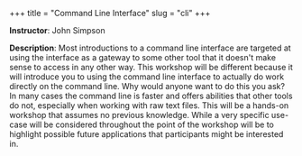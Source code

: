 +++
title = "Command Line Interface"
slug = "cli"
+++

**Instructor**: John Simpson

**Description**: Most introductions to a command line interface are targeted at using the interface as a gateway to some
  other tool that it doesn't make sense to access in any other way.  This workshop will be different because it will
  introduce you to using the command line interface to actually do work directly on the command line.  Why would anyone
  want to do this you ask?  In many cases the command line is faster and offers abilities that other tools do not,
  especially when working with raw text files.  This will be a hands-on workshop that assumes no previous knowledge.
  While a very specific use-case will be considered throughout the point of the workshop will be to highlight possible
  future applications that participants might be interested in.
